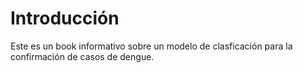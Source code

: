 # Introducción

Este es un book informativo sobre un modelo de clasficación para la confirmación de casos de dengue.

```{tableofcontents}
```
